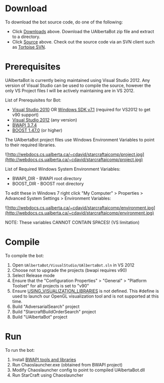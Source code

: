 # Download #

To download the bot source code, do one of the following:

  * Click [Downloads](http://code.google.com/p/ualbertabot/downloads/list) above. Download the UAlbertaBot zip file and extract to a directory.
  * Click [Source](https://code.google.com/p/ualbertabot/source/checkout) above. Check out the source code via an SVN client such as [Tortoise SVN](http://tortoisesvn.net/).

# Prerequisites #

UAlbertaBot is currently being maintained using Visual Studio 2012. Any version of Visual Studio can be used to compile the source, however the only VS Project files I will be actively maintaining are in VS 2012.

List of Prerequisites for Bot:
  * [Visual Studio 2010](http://www.microsoft.com/visualstudio/eng/downloads) OR [Windows SDK v7.1](http://www.microsoft.com/en-us/download/details.aspx?id=8279) (required for VS2012 to get v90 support)
  * [Visual Studio 2012](http://www.microsoft.com/visualstudio/11/en-us) (any version)
  * [BWAPI 3.7.4](http://code.google.com/p/bwapi/)
  * [BOOST 1.47.0](http://www.boost.org/) (or higher)

The UAlbertaBot project files use Windows Environment Variables to point to their required libraries.

![http://webdocs.cs.ualberta.ca/~cdavid/starcraftaicomp/project.jpg](http://webdocs.cs.ualberta.ca/~cdavid/starcraftaicomp/project.jpg)

List of Required Windows System Environment Variables:
  * BWAPI\_DIR - BWAPI root directory
  * BOOST\_DIR - BOOST root directory

To edit these in Windows 7 right click "My Computer" > Properties > Advanced System Settings > Environment Variables:

![http://webdocs.cs.ualberta.ca/~cdavid/starcraftaicomp/environment.jpg](http://webdocs.cs.ualberta.ca/~cdavid/starcraftaicomp/environment.jpg)

NOTE: These variables CANNOT CONTAIN SPACES! (VS limitation)

# Compile #

To compile the bot:
  1. Open `UAlbertaBot/VisualStudio/UAlbertaBot.sln` in VS 2012
  1. Choose not to upgrade the projects (bwapi requires v90)
  1. Select Release mode
  1. Ensure that the "Configuration Properties" > "General" > "Platform Toolset" for all projects is set to "v90"
  1. Ensure [USING\_VISUALIZATION\_LIBRARIES](https://code.google.com/p/ualbertabot/source/browse/trunk/AdversarialSearch/source/Common.h#12) is not defined. This #define is used to launch our OpenGL visualization tool and is not supported at this time.
  1. Build "AdversarialSearch" project
  1. Build "StarcraftBuildOrderSearch" project
  1. Build "UAlbertaBot" project

# Run #

To run the bot:
  1. Install [BWAPI tools and libraries](http://code.google.com/p/bwapi/wiki/UsingBWAPI)
  1. Run Chaoslauncher.exe (obtained from BWAPI project)
  1. Modify Chaoslauncher config to point to compiled UAlbertaBot.dll
  1. Run StarCraft using Chaoslauncher